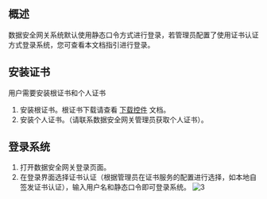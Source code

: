 ## 概述
数据安全网关系统默认使用静态口令方式进行登录，若管理员配置了使用证书认证方式登录系统，您可查看本文档指引进行登录。



## 安装证书
用户需要安装根证书和个人证书
1. 安装根证书。根证书下载请查看 [下载控件](https://cloud.tencent.com/document/product/1025/32034) 文档。
2. 安装个人证书。（请联系数据安全网关管理员获取个人证书）。

## 登录系统
1. 打开数据安全网关登录页面。
2. 在登录界面选择证书认证（根据管理员在证书服务的配置进行选择，如本地自签发证书认证），输入用户名和静态口令即可登录系统。
![3](https://main.qcloudimg.com/raw/13f162cbbea9c0ed3895907f51ba6e2a.png)
